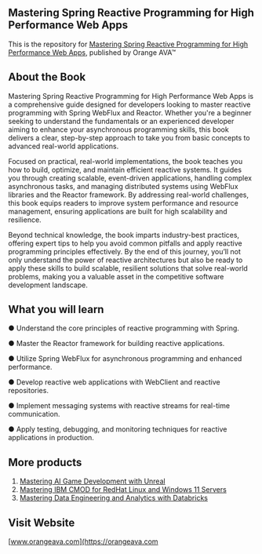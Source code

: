 ## Mastering Spring Reactive Programming for High Performance Web Apps

This is the repository for [Mastering Spring Reactive Programming for High Performance Web Apps](https://orangeava.com/products/mastering-spring-reactive-programming-for-high-performance-web-apps), published by Orange AVA™

## About the Book
Mastering Spring Reactive Programming for High Performance Web Apps is a comprehensive guide designed for developers looking to master reactive programming with Spring WebFlux and Reactor. Whether you're a beginner seeking to understand the fundamentals or an experienced developer aiming to enhance your asynchronous programming skills, this book delivers a clear, step-by-step approach to take you from basic concepts to advanced real-world applications.

Focused on practical, real-world implementations, the book teaches you how to build, optimize, and maintain efficient reactive systems. It guides you through creating scalable, event-driven applications, handling complex asynchronous tasks, and managing distributed systems using WebFlux libraries and the Reactor framework. By addressing real-world challenges, this book equips readers to improve system performance and resource management, ensuring applications are built for high scalability and resilience.

Beyond technical knowledge, the book imparts industry-best practices, offering expert tips to help you avoid common pitfalls and apply reactive programming principles effectively. By the end of this journey, you’ll not only understand the power of reactive architectures but also be ready to apply these skills to build scalable, resilient solutions that solve real-world problems, making you a valuable asset in the competitive software development landscape.


## What you will learn
● Understand the core principles of reactive programming with Spring.

● Master the Reactor framework for building reactive applications.

● Utilize Spring WebFlux for asynchronous programming and enhanced performance.

● Develop reactive web applications with WebClient and reactive repositories.

● Implement messaging systems with reactive streams for real-time communication.

● Apply testing, debugging, and monitoring techniques for reactive applications in production.

## More products
1. [Mastering AI Game Development with Unreal](https://orangeava.com/products/mastering-ai-game-development-with-unreal)
2. [Mastering IBM CMOD for RedHat Linux and Windows 11 Servers](https://orangeava.com/products/mastering-ibm-cmod-for-redhat-linux-and-windows-11-servers) 
3. [Mastering Data Engineering and Analytics with Databricks](https://orangeava.com/products/mastering-data-engineering-and-analytics-with-databricks) 

## Visit Website 
[www.orangeava.com](https://orangeava.com
